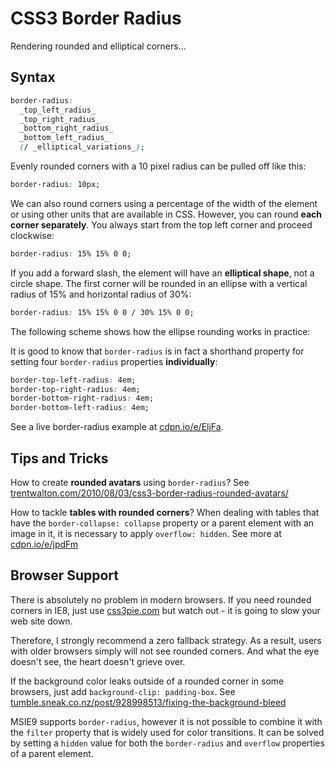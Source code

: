 CSS3 Border Radius
==================

Rendering rounded and elliptical corners...

Syntax
------

```css
border-radius:
  _top_left_radius_
  _top_right_radius_
  _bottom_right_radius_
  _bottom_left_radius_
  (/ _elliptical_variations_);
```

Evenly rounded corners with a 10 pixel radius can be pulled off like this:

```css
border-radius: 10px;
```

We can also round corners using a percentage of the width of the element or
using other units that are available in CSS. However, you can round **each
corner separately**. You always start from the top left corner and proceed
clockwise:

```css
border-radius: 15% 15% 0 0;
```

If you add a forward slash, the element will have an **elliptical shape**, not a
circle shape. The first corner will be rounded in an ellipse with a vertical
radius of 15% and horizontal radius of 30%:

```css
border-radius: 15% 15% 0 0 / 30% 15% 0 0;
```

The following scheme shows how the ellipse rounding works in practice:

It is good to know that `border-radius` is in fact a shorthand property for
setting four `border-radius` properties **individually**:

```css
border-top-left-radius: 4em;
border-top-right-radius: 4em;
border-bottom-right-radius: 4em;
border-bottom-left-radius: 4em;
```

See a live border-radius example at [cdpn.io/e/EljFa](http://cdpn.io/e/EljFa).

Tips and Tricks
---------------

How to create **rounded avatars** using `border-radius`? See
[trentwalton.com/2010/08/03/css3-border-radius-rounded-avatars/](http://trentwalton.com/2010/08/03/css3-border-radius-rounded-avatars/)

How to tackle **tables with rounded corners**? When dealing with tables that
have the `border-collapse: collapse` property or a parent element with an image
in it, it is necessary to apply `overflow: hidden`. See more at
[cdpn.io/e/jpdFm](http://cdpn.io/e/jpdFm)

Browser Support
---------------

There is absolutely no problem in modern browsers. If you need rounded corners
in IE8, just use [css3pie.com](http://css3pie.com/) but watch out - it is
going to slow your web site down.

Therefore, I strongly recommend a zero fallback strategy. As a result, users
with older browsers simply will not see rounded corners. And what the eye
doesn't see, the heart doesn't grieve over.

If the background color leaks outside of a rounded corner in some browsers, just
add `background-clip: padding-box`. See
[tumble.sneak.co.nz/post/928998513/fixing-the-background-bleed](http://tumble.sneak.co.nz/post/928998513/fixing-the-background-bleed)

MSIE9 supports `border-radius`, however it is not possible to combine it with
the `filter` property that is widely used for color transitions. It can be
solved by setting a `hidden` value for both the `border-radius` and `overflow`
properties of a parent element.
